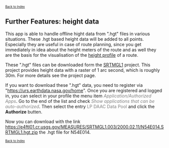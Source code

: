 <small><small>[Back to Index](../../../index.md)</small></small>

## Further Features: height data

This app is able to handle offline hight data from ".hgt" files in various situations. These .hgt based height data will be added to all points. 
Especially they are useful in case of route planning, since you get immediately in idea about the height meters of the route and as well they are the 
basis for the visualisation of the [height profile](../HeightProfile/hprof.md) of a route.

These ".hgt" files can be downloaded form the <a href="https://lpdaac.usgs.gov/products/srtmgl1v003/">SRTMGL1</a> project. This project provides height
data with a raster of 1 arc second, which is roughly 30m. For more details see the project page.

If you want to download these ".hgt" data, you need to register via "https://urs.earthdata.nasa.gov/home".
Once you are registered and logged in, you can select in your profile the menu item
<span style="color:gray">*Application/Authorized Apps*</span>. Go to the end of the list and check
<span style="color:gray">*Show applications that can be auto-authorized*</span>. Then select the
 entry <span style="color:gray">LP DAAC Data Pool</span> and click the **Authorize** butten.  

Now you can download with the link
<span style="color:gray">https://e4ftl01.cr.usgs.gov/MEASURES/SRTMGL1.003/2000.02.11/N54E014.SRTMGL1.hgt.zip</span>
the .hgt file for N54E014.

<small><small>[Back to Index](../../../index.md)</small></small>